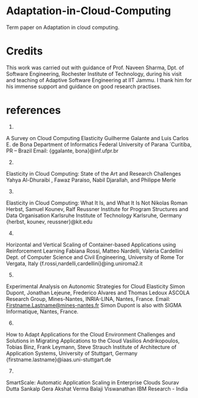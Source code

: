 # Adaptation-in-Cloud-Computing

Term paper on Adaptation in cloud computing. 

# Credits 

This work was carried out with guidance of Prof. Naveen Sharma, Dpt. of Software Engineering, Rochester Institute of Technology,
during his visit and teaching of Adaptive Software Engineering at IIT Jammu. I thank him for his immense support and guidance on good research practises. 


# references 

1. 
A Survey on Cloud Computing Elasticity
Guilherme Galante and Luis Carlos E. de Bona
Department of Informatics Federal University of Parana ́ Curitiba, PR – Brazil
Email: {ggalante, bona}@inf.ufpr.br

2. 
Elasticity in Cloud Computing: State of the Art and Research Challenges
Yahya Al-Dhuraibi , Fawaz Paraiso, Nabil Djarallah, and Philippe Merle

3. 
Elasticity in Cloud Computing: What It Is, and What It Is Not
Nikolas Roman Herbst, Samuel Kounev, Ralf Reussner
Institute for Program Structures and Data Organisation Karlsruhe Institute of Technology Karlsruhe, Germany
{herbst, kounev, reussner}@kit.edu

4.
Horizontal and Vertical Scaling of Container-based Applications using Reinforcement Learning
Fabiana Rossi, Matteo Nardelli, Valeria Cardellini
Dept. of Computer Science and Civil Engineering, University of Rome Tor Vergata, Italy
{f.rossi,nardelli,cardellini}@ing.uniroma2.it

5.
Experimental Analysis on Autonomic Strategies for Cloud Elasticity
Simon Dupont, Jonathan Lejeune, Frederico Alvares and Thomas Ledoux
ASCOLA Research Group, Mines-Nantes, INRIA-LINA, Nantes, France. Email: Firstname.Lastname@mines-nantes.fr
Simon Dupont is also with SIGMA Informatique, Nantes, France.

6.
How to Adapt Applications for the Cloud Environment
Challenges and Solutions in Migrating Applications to the Cloud Vasilios Andrikopoulos, Tobias Binz, Frank Leymann, Steve Strauch
Institute of Architecture of Application Systems, University of Stuttgart, Germany {firstname.lastname}@iaas.uni-stuttgart.de

7. 
SmartScale: Automatic Application Scaling in Enterprise Clouds
Sourav Dutta Sankalp Gera Akshat Verma Balaji Viswanathan IBM Research - India
